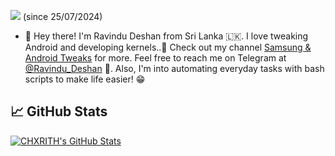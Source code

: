 ![](https://komarev.com/ghpvc/?username=ravindu644&style=for-the-badge) (since 25/07/2024)

- 👋 Hey there! I'm Ravindu Deshan from Sri Lanka 🇱🇰. I love tweaking Android and developing kernels..🙈 Check out my channel [Samsung & Android Tweaks](https://t.me/SamsungTweaks) for more. Feel free to reach me on Telegram at [@Ravindu_Deshan](https://t.me/Ravindu_Deshan) 💬. Also, I'm into automating everyday tasks with bash scripts to make life easier! 😁

## 📈 GitHub Stats

<!-- GitHub Stats Cards -->
<a href="https://github.com/ravindu644">
  <img align="center" src="https://github-readme-stats.vercel.app/api?username=ravindu644&show_icons=true&line_height=27&count_private=true&title_color=ffffff&text_color=c9cacc&icon_color=2bbc8a&bg_color=1d1f21" alt="CHXRITH's GitHub Stats" />
</a>

</br>
</br>

